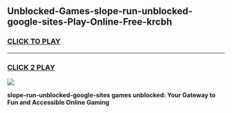 
## Unblocked-Games-slope-run-unblocked-google-sites-Play-Online-Free-krcbh
<h3>
<a href="https://premium76.site?title=slope-run-unblocked-google-sites&ref=26A">CLICK TO PLAY</a></h3>
<hr>

<h3>
<a href="https://premium76.site?title=slope-run-unblocked-google-sites&ref=26A">CLICK 2 PLAY</a>
  
</h3>

<a href="https://premium76.site?title=slope-run-unblocked-google-sites&ref=26A"><img src="https://clearcache.store/games.png"></a>


**slope-run-unblocked-google-sites games unblocked: Your Gateway to Fun and Accessible Online Gaming**
